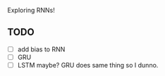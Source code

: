 Exploring RNNs!

## TODO

- [ ] add bias to RNN
- [ ] GRU
- [ ] LSTM maybe? GRU does same thing so I dunno.
